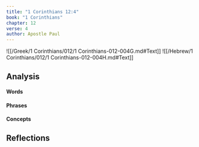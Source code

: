 ```yaml
---
title: "1 Corinthians 12:4"
book: "1 Corinthians"
chapter: 12
verse: 4
author: Apostle Paul
---
```

![[/Greek/1 Corinthians/012/1 Corinthians-012-004G.md#Text]]
![[/Hebrew/1 Corinthians/012/1 Corinthians-012-004H.md#Text]]

## Analysis

#### Words

#### Phrases

#### Concepts

## Reflections
